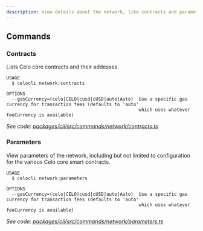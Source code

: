 ```yaml
---
description: View details about the network, like contracts and parameters
---
```


## Commands

### Contracts

Lists Celo core contracts and their addesses.

```
USAGE
  $ celocli network:contracts

OPTIONS
  --gasCurrency=(celo|CELO|cusd|cUSD|auto|Auto)  Use a specific gas currency for transaction fees (defaults to 'auto'
                                                 which uses whatever feeCurrency is available)
```

_See code: [packages/cli/src/commands/network/contracts.ts](https://github.com/celo-org/celo-monorepo/tree/master/packages/cli/src/commands/network/contracts.ts)_

### Parameters

View parameters of the network, including but not limited to configuration for the various Celo core smart contracts.

```
USAGE
  $ celocli network:parameters

OPTIONS
  --gasCurrency=(celo|CELO|cusd|cUSD|auto|Auto)  Use a specific gas currency for transaction fees (defaults to 'auto'
                                                 which uses whatever feeCurrency is available)
```

_See code: [packages/cli/src/commands/network/parameters.ts](https://github.com/celo-org/celo-monorepo/tree/master/packages/cli/src/commands/network/parameters.ts)_
